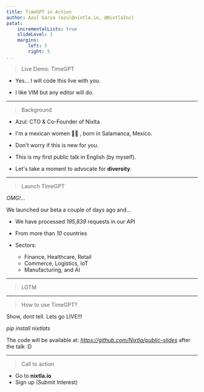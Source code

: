 ```yaml
---
title: TimeGPT in Action
author: Azul Garza (azul@nixtla.io, @NixtlaInc)
patat:
    incrementalLists: true
    slideLevel: 1
    margins:
        left: 5
        right: 5
...
```


> Live Demo: TimeGPT


- Yes... I will code this live with you.


- I like VIM but any editor will do.

---

> Background


- Azul: CTO & Co-Founder of Nixlta

- I'm a mexican women 🏳️‍⚧️ ,
born in Salamanca, Mexico. 

- Don't worry if this is new for you.

- This is my first public talk in English (by myself).

- Let's take a moment to advocate for __diversity__.

---

> Launch TimeGPT

_OMG!..._ 

We launched our beta a couple of days ago and...

- We have processed _195,839_ requests in our API

- From more than _10_ countries

- Sectors: 
    - Finance, Healthcare, Retail
    - Commerce, Logistics, IoT
    - Manufacturing, and AI

---

> LGTM

---

> How to use TimeGPT?

Show, dont tell. 
Lets go LIVE!!!


_pip install nixtlats_



The code will be available at:
_https://github.com/Nixtla/public-slides_ 
after the talk :D

---

> Call to action

- Go to __nixtla.io__
- Sign up (Submit Interest)
